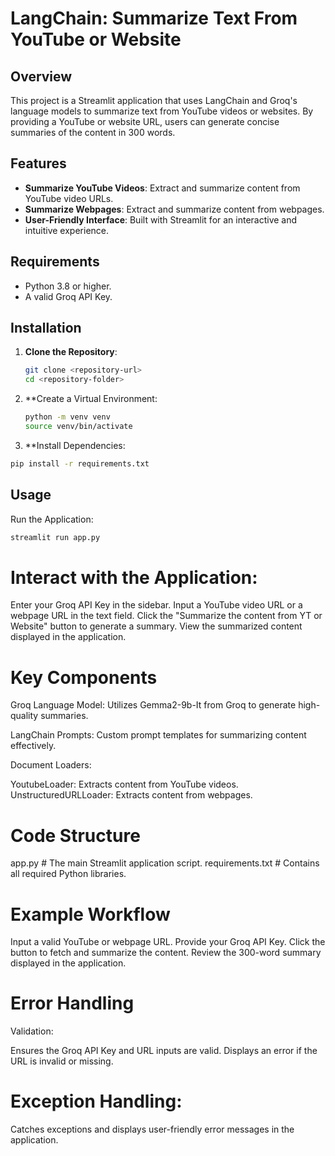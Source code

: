 # LangChain: Summarize Text From YouTube or Website

## Overview

This project is a Streamlit application that uses LangChain and Groq's language models to summarize text from YouTube videos or websites. By providing a YouTube or website URL, users can generate concise summaries of the content in 300 words.

## Features

- **Summarize YouTube Videos**: Extract and summarize content from YouTube video URLs.
- **Summarize Webpages**: Extract and summarize content from webpages.
- **User-Friendly Interface**: Built with Streamlit for an interactive and intuitive experience.

## Requirements

- Python 3.8 or higher.
- A valid Groq API Key.

## Installation

1. **Clone the Repository**:
   ```bash
   git clone <repository-url>
   cd <repository-folder>

2. **Create a Virtual Environment:
   ```bash
   python -m venv venv
   source venv/bin/activate
3. **Install Dependencies:
  ```bash
  pip install -r requirements.txt
```


## Usage
Run the Application:
```bash
streamlit run app.py
```

# Interact with the Application:
Enter your Groq API Key in the sidebar.
Input a YouTube video URL or a webpage URL in the text field.
Click the "Summarize the content from YT or Website" button to generate a summary.
View the summarized content displayed in the application.
# Key Components
Groq Language Model: Utilizes Gemma2-9b-It from Groq to generate high-quality summaries.

LangChain Prompts: Custom prompt templates for summarizing content effectively.

Document Loaders:

YoutubeLoader: Extracts content from YouTube videos.
UnstructuredURLLoader: Extracts content from webpages.
# Code Structure

app.py             # The main Streamlit application script.
requirements.txt   # Contains all required Python libraries.

# Example Workflow
Input a valid YouTube or webpage URL.
Provide your Groq API Key.
Click the button to fetch and summarize the content.
Review the 300-word summary displayed in the application.
# Error Handling
Validation:

Ensures the Groq API Key and URL inputs are valid.
Displays an error if the URL is invalid or missing.
# Exception Handling:

Catches exceptions and displays user-friendly error messages in the application.


